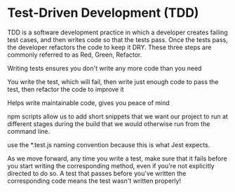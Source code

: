 # Test-Driven Development (TDD)

TDD is a software development practice in which a developer creates failing test cases, and then writes code so that the tests pass. Once the tests pass, the developer refactors the code to keep it DRY. These three steps are commonly referred to as Red, Green, Refactor.

Writing tests ensures you don't write any more code than you need

You write the test, which will fail, then write just enough code to pass the test, then refactor the code to improve it

Helps write maintainable code, gives you peace of mind

npm scripts allow us to add short snippets that we want our project to run at different stages during the build that we would otherwise run from the command line.

use the *.test.js naming convention because this is what Jest expects.

As we move forward, any time you write a test, make sure that it fails before you start writing the corresponding method, even if you're not explicitly directed to do so. A test that passes before you've written the corresponding code means the test wasn't written properly!